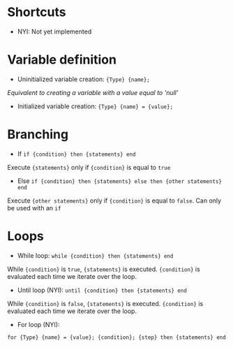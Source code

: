 Shortcuts
==================
* NYI: Not yet implemented


Variable definition
===================
* Uninitialized variable creation:
``{Type} {name};``

_Equivalent to creating a variable with a value equal to 'null'_

* Initialized variable creation:
``{Type} {name} = {value};``


Branching
==================
* If
``if {condition} then
    {statements}
end``

Execute ``{statements}`` only if ``{condition}`` is equal to ``true``

* Else
``if {condition} then
    {statements}
else then
    {other statements}
end``

Execute ``{other statements}`` only if ``{condition}`` is equal to ``false``.
Can only be used with an ``if``

Loops
==================
* While loop:
``while {condition} then
    {statements}
end``

While ``{condition}`` is ``true``, ``{statements}`` is executed.
``{condition}`` is evaluated each time we iterate over the loop.

* Until loop (NYI):
``until {condition} then
    {statements}
end``

While ``{condition}`` is ``false``, ``{statements}`` is executed.
``{condition}`` is evaluated each time we iterate over the loop.

* For loop (NYI):

``for {Type} {name} = {value}; {condition}; {step} then
    {statements}
end``

